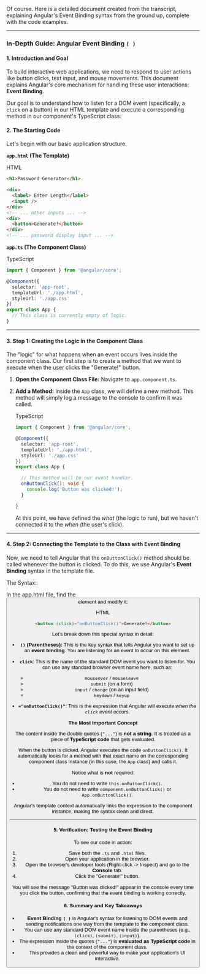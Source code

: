Of course. Here is a detailed document created from the transcript, explaining Angular's Event Binding syntax from the ground up, complete with the code examples.

---

### **In-Depth Guide: Angular Event Binding `( )`**

#### **1. Introduction and Goal**

To build interactive web applications, we need to respond to user actions like button clicks, text input, and mouse movements. This document explains Angular's core mechanism for handling these user interactions: **Event Binding**.

Our goal is to understand how to listen for a DOM event (specifically, a `click` on a button) in our HTML template and execute a corresponding method in our component's TypeScript class.

#### **2. The Starting Code**

Let's begin with our basic application structure.

**`app.html` (The Template)**

HTML

```HTML
<h1>Password Generator</h1>

<div>
  <label> Enter Length</label>
  <input />
</div>
<!-- ... other inputs ... -->
<div>
  <button>Generate!</button>
</div>
<!-- ... password display input ... -->
```

**`app.ts` (The Component Class)**

TypeScript

```TypeScript
import { Component } from '@angular/core';

@Component({
  selector: 'app-root',
  templateUrl: './app.html',
  styleUrl: './app.css'
})
export class App {
  // This class is currently empty of logic.
}
```

---

#### **3. Step 1: Creating the Logic in the Component Class**

The "logic" for what happens when an event occurs lives inside the component class. Our first step is to create a method that we want to execute when the user clicks the "Generate!" button.

1. **Open the Component Class File:** Navigate to `app.component.ts`.
    
2. **Add a Method:** Inside the `App` class, we will define a new method. This method will simply log a message to the console to confirm it was called.
    
    TypeScript
    
    ```TypeScript
    import { Component } from '@angular/core';
    
    @Component({
      selector: 'app-root',
      templateUrl: './app.html',
      styleUrl: './app.css'
    })
    export class App {
    
      // This method will be our event handler.
      onButtonClick(): void {
        console.log('Button was clicked!');
      }
    
    }
    ```
    
    At this point, we have defined the _what_ (the logic to run), but we haven't connected it to the _when_ (the user's click).
    

---

#### **4. Step 2: Connecting the Template to the Class with Event Binding**

Now, we need to tell Angular that the `onButtonClick()` method should be called whenever the button is clicked. To do this, we use Angular's **Event Binding** syntax in the template file.

The Syntax:

In the app.html file, find the <button> element and modify it:

HTML

```HTML
<button (click)="onButtonClick()">Generate!</button>
```

Let's break down this special syntax in detail:

- **`()` (Parentheses):** This is the key syntax that tells Angular you want to set up an **event binding**. You are listening for an event to occur on this element.
    
- **`click`**: This is the name of the standard DOM event you want to listen for. You can use any standard browser event name here, such as:
    
    - `mouseover` / `mouseleave`
    - `submit` (on a form)
    - `input` / `change` (on an input field)
    - `keydown` / `keyup`
- **`="onButtonClick()"`**: This is the expression that Angular will execute _when the `click` event occurs_.
    

**The Most Important Concept**

The content inside the double quotes (`"..."`) is **not a string**. It is treated as a piece of **TypeScript code** that gets evaluated.

When the button is clicked, Angular executes the code `onButtonClick()`. It automatically looks for a method with that exact name on the corresponding component class instance (in this case, the `App` class) and calls it.

Notice what is **not** required:

- You do not need to write `this.onButtonClick()`.
- You do not need to write `component.onButtonClick()` or `App.onButtonClick()`.

Angular's template context automatically links the expression to the component instance, making the syntax clean and direct.

---

#### **5. Verification: Testing the Event Binding**

To see our code in action:

1. Save both the `.ts` and `.html` files.
2. Open your application in the browser.
3. Open the browser's developer tools (Right-click -> Inspect) and go to the **Console** tab.
4. Click the "Generate!" button.

You will see the message "Button was clicked!" appear in the console every time you click the button, confirming that the event binding is working correctly.

#### **6. Summary and Key Takeaways**

- **Event Binding `( )`** is Angular's syntax for listening to DOM events and sending notifications one way from the template to the component class.
- You can use any standard DOM event name inside the parentheses (e.g., `(click)`, `(submit)`, `(input)`).
- The expression inside the quotes (`"..."`) is **evaluated as TypeScript code** in the context of the component class.
- This provides a clean and powerful way to make your application's UI interactive.